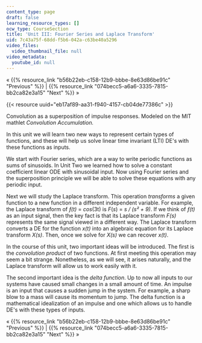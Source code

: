 ```yaml
---
content_type: page
draft: false
learning_resource_types: []
ocw_type: CourseSection
title: 'Unit III: Fourier Series and Laplace Transform'
uid: 7c43a75f-68dd-f5b6-042a-c63be40a5296
video_files:
  video_thumbnail_file: null
video_metadata:
  youtube_id: null
---
```

« {{% resource_link "b56b22eb-c158-12b9-bbbe-8e63d86be91c" "Previous" %}} | {{% resource_link "074becc5-a6a6-3335-7815-bb2ca82e3a15" "Next" %}} »

{{< resource uuid="eb17af89-aa31-f940-4157-cb04de77386c" >}}

Convolution as a superposition of impulse responses. Modeled on the MIT mathlet *Convolution Accumulation.*

In this unit we will learn two new ways to represent certain types of functions, and these will help us solve linear time invariant (LTI) DE's with these functions as inputs.

We start with Fourier series, which are a way to write periodic functions as sums of sinusoids. In Unit Two we learned how to solve a constant coefficient linear ODE with sinusoidal input. Now using Fourier series and the superposition principle we will be able to solve these equations with any periodic input.

Next we will study the Laplace transform. This operation *transforms* a given function to a new function in a different independent variable. For example, the Laplace transform of *ƒ(t)* = *cos*(3t) is *F*(*s*) = *s / (s²* *\+ 9)*. If we think of *ƒ(t)* as an input signal, then the key fact is that its Laplace transform *F(s)* represents the same signal viewed in a different way. The Laplace transform converts a DE for the function *x(t)* into an algebraic equation for its Laplace transform *X(s)*. Then, once we solve for *X(s)* we can recover *x(t)*.

In the course of this unit, two important ideas will be introduced. The first is the *convolution product* of two functions. At first meeting this operation may seem a bit strange. Nonetheless, as we will see, it arises naturally, and the Laplace transform will allow us to work easily with it.

The second important idea is the *delta function*. Up to now all inputs to our systems have caused small changes in a small amount of time. An impulse is an input that causes a sudden jump in the system. For example, a sharp blow to a mass will cause its momentum to jump. The delta function is a mathematical idealization of an impulse and one which allows us to handle DE's with these types of inputs.

« {{% resource_link "b56b22eb-c158-12b9-bbbe-8e63d86be91c" "Previous" %}} | {{% resource_link "074becc5-a6a6-3335-7815-bb2ca82e3a15" "Next" %}} »